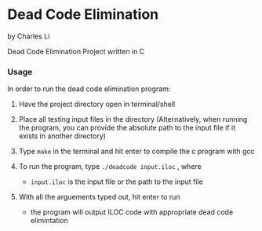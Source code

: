 # Dead Code Elimination

by Charles Li

Dead Code Elimination Project written in C

### Usage 
In order to run the dead code elimination program:
1) Have the project directory open in terminal/shell

2) Place all testing input files in the directory
    (Alternatively, when running the program, you can provide the 
    absolute path to the input file if it exists in another directory)

3) Type `make` in the terminal and hit enter to compile the c program
   with gcc

4) To run the program, type `./deadcode input.iloc` , where
    - `input.iloc` is the input file or the path to the input file

5) With all the arguements typed out, hit enter to run
    - the program will output ILOC code with appropriate dead code elimintation
